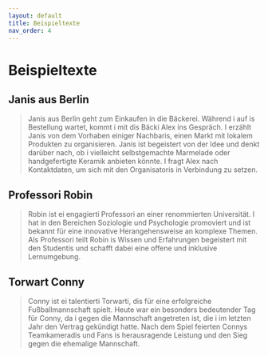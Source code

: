 ```yaml
---
layout: default
title: Beispieltexte
nav_order: 4
---
```


# Beispieltexte

## Janis aus Berlin
> Janis aus Berlin geht zum Einkaufen in die Bäckerei. Während i auf is Bestellung wartet, kommt i mit dis Bäcki Alex ins Gespräch. I erzählt Janis von dem Vorhaben einiger Nachbaris, einen Markt mit lokalem Produkten zu organisieren. Janis ist begeistert von der Idee und denkt darüber nach, ob i vielleicht selbstgemachte Marmelade oder handgefertigte Keramik anbieten könnte. I fragt Alex nach Kontaktdaten, um sich mit den Organisatoris in Verbindung zu setzen.

## Professori Robin
> Robin ist ei engagierti Professori an einer renommierten Universität. I hat in den Bereichen Soziologie und Psychologie promoviert und ist bekannt für eine innovative Herangehensweise an komplexe Themen. Als Professori teilt Robin is Wissen und Erfahrungen begeistert mit den Studentis und schafft dabei eine offene und inklusive Lernumgebung.

## Torwart Conny
> Conny ist ei talentierti Torwarti, dis für eine erfolgreiche Fußballmannschaft spielt. Heute war ein besonders bedeutender Tag für Conny, da i gegen die Mannschaft angetreten ist, die i im letzten Jahr den Vertrag gekündigt hatte. Nach dem Spiel feierten Connys Teamkameradis und Fans is herausragende Leistung und den Sieg gegen die ehemalige Mannschaft.